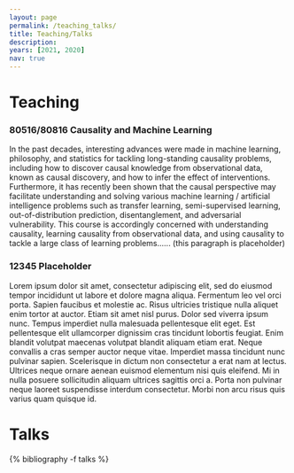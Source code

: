 ```yaml
---
layout: page
permalink: /teaching_talks/
title: Teaching/Talks
description: 
years: [2021, 2020]
nav: true
---
```


<div class="publications">
<h1 id="teaching">Teaching</h1>

<h3><b>80516/80816</b> Causality and Machine Learning</h3>
<p>In the past decades, interesting advances were made in machine learning, philosophy, and statistics for tackling 
long-standing causality problems, including how to discover causal knowledge from observational data, known as 
causal discovery, and how to infer the effect of interventions. Furthermore, it has recently been shown that the 
causal perspective may facilitate understanding and solving various machine learning / artificial intelligence problems such as transfer learning, semi-supervised learning, out-of-distribution prediction, disentanglement, and adversarial vulnerability. This course is accordingly concerned with understanding causality, learning causality from observational data, and using causality to tackle a large class of learning problems...... (this paragraph is placeholder)
</p>

<h3><b>12345</b> Placeholder</h3>
<p>Lorem ipsum dolor sit amet, consectetur adipiscing elit, sed do eiusmod tempor incididunt ut labore et dolore magna aliqua. Fermentum leo vel orci porta. Sapien faucibus et molestie ac. Risus ultricies tristique nulla aliquet enim tortor at auctor. Etiam sit amet nisl purus. Dolor sed viverra ipsum nunc. Tempus imperdiet nulla malesuada pellentesque elit eget. Est pellentesque elit ullamcorper dignissim cras tincidunt lobortis feugiat. Enim blandit volutpat maecenas volutpat blandit aliquam etiam erat. Neque convallis a cras semper auctor neque vitae. Imperdiet massa tincidunt nunc pulvinar sapien. Scelerisque in dictum non consectetur a erat nam at lectus. Ultrices neque ornare aenean euismod elementum nisi quis eleifend. Mi in nulla posuere sollicitudin aliquam ultrices sagittis orci a. Porta non pulvinar neque laoreet suspendisse interdum consectetur. Morbi non arcu risus quis varius quam quisque id.
</p>


<h1 id="talks">Talks</h1>
{% bibliography -f talks %}


</div>
